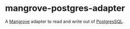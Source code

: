 mangrove-postgres-adapter
=========================
A [Mangrove](https://www.npmjs.com/package/mangrove) adapter to read and write out of [PostgresSQL](https://www.postgresql.org/).

